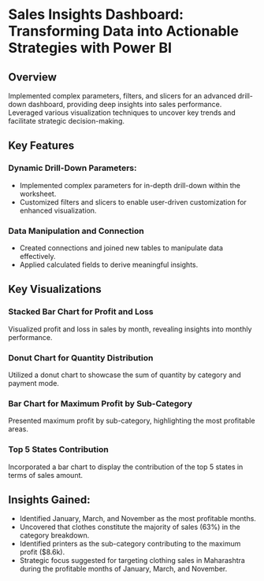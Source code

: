 # Sales Insights Dashboard: Transforming Data into Actionable Strategies with Power BI
## Overview
Implemented complex parameters, filters, and slicers for an advanced drill-down dashboard, providing deep insights into sales performance. Leveraged various visualization techniques to uncover key trends and facilitate strategic decision-making.
## Key Features
### Dynamic Drill-Down Parameters:
* Implemented complex parameters for in-depth drill-down within the worksheet.
* Customized filters and slicers to enable user-driven customization for enhanced visualization.
### Data Manipulation and Connection
* Created connections and joined new tables to manipulate data effectively.
* Applied calculated fields to derive meaningful insights.
 ##  Key Visualizations
### Stacked Bar Chart for Profit and Loss
Visualized profit and loss in sales by month, revealing insights into monthly performance.
### Donut Chart for Quantity Distribution
Utilized a donut chart to showcase the sum of quantity by category and payment mode.
### Bar Chart for Maximum Profit by Sub-Category
Presented maximum profit by sub-category, highlighting the most profitable areas.
### Top 5 States Contribution
Incorporated a bar chart to display the contribution of the top 5 states in terms of sales amount.
## Insights Gained:
* Identified January, March, and November as the most profitable months.
* Uncovered that clothes constitute the majority of sales (63%) in the category breakdown.
* Identified printers as the sub-category contributing to the maximum profit ($8.6k).
* Strategic focus suggested for targeting clothing sales in Maharashtra during the profitable months of January, March, and November.
